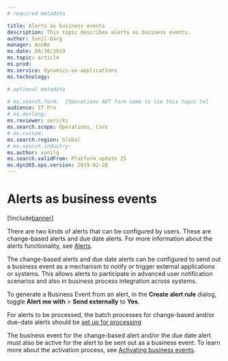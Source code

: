 ```yaml
---
# required metadata

title: Alerts as business events
description: This topic describes alerts as business events.
author: Sunil-Garg
manager: AnnBe
ms.date: 09/30/2019
ms.topic: article
ms.prod: 
ms.service: dynamics-ax-applications
ms.technology: 

# optional metadata

# ms.search.form:  [Operations AOT form name to tie this topic to]
audience: IT Pro
# ms.devlang: 
ms.reviewer: sericks
ms.search.scope: Operations, Core
# ms.custom: 
ms.search.region: Global
# ms.search.industry: 
ms.author: sunilg
ms.search.validFrom: Platform update 25
ms.dyn365.ops.version: 2019-02-28
---
```


# Alerts as business events

[!include[banner](../includes/banner.md)]

There are two kinds of alerts that can be configured by users. These are change-based alerts and due date alerts. For more information about the alerts functionality, see [Alerts](https://docs.microsoft.com/dynamics365/unified-operations/fin-and-ops/get-started/alerts-overview).

The change-based alerts and due date alerts can be configured to send out a business event as a mechanism to notify or trigger external applications or systems. This allows alerts to participate in advanced user notification scenarios and also in business process integration across systems.

To generate a Business Event from an alert, in the **Create alert rule** dialog, toggle **Alert me with** > **Send externally** to **Yes**. 

For alerts to be processed, the batch processes for change-based and/or due-date alerts should be [set up for processing](../../fin-ops/get-started/alerts-managing#set-up-processing-for-change-based-alerts)

The business event for the change-based alert and/or the due date alert must also be active for the alert to be sent out as a business event. To learn more about the activation process, see [Activating business events](https://docs.microsoft.com/dynamics365/unified-operations/dev-itpro/business-events/home-page#activating-business-events).

